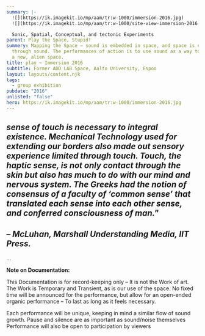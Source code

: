 ```yaml
---
summary: |-
  ![](https://ik.imagekit.io/mp/aam/tr:w-1000/immersion-2016.jpg)
  ![](https://ik.imagekit.io/mp/aam/tr:w-1000/site-view-immersion-2016.jpg)

  Sonic, Spatial, Conceptual, and tectonic Experiments
parent: Play the Space, Stupid!
summery: Mapping the Space – sound is embedded in space, and space is extended
  through sound. The performances of action is to use sound as a way to explore
  a new, alien space.
title: play ~ Immersion 2016
subtitle: Former ADD LAB Space, Aalto University, Espoo
layout: layouts/content.njk
tags:
  - group exhibition
pubdate: "2016"
unlisted: "false"
hero: https://ik.imagekit.io/mp/aam/tr:w-1000/immersion-2016.jpg
---
```

## *sense of touch is necessary to integral existence. Mechanical Technology used for extending our borders also made out sensory experience limited through touch. Touch, the haptic sense, is not only contact through the skin but also has much to do with our mind and nervous system. The Greeks had the notion of consensus of a faculty of ‘common sense’ that translated each sense into each other sense, and conferred consciousness of man."*

## *– McLuhan, Marshall Understanding Media, IIT Press.*

...

**Note on Documentation:** 

This Documentation is for record-keeping only – It is not the Work of art.
The Work is Temporary and Transient, as is our use of the space.
No fixed time will be announced for the performance, but allow for an open-ended organic performance – To last as long as it feels necessary.

Each performance will be unique, keeping in mind a similar flow of sound growth. Pause and silence are as important as sound/noise themselves
Performance will also be open to participation by viewers